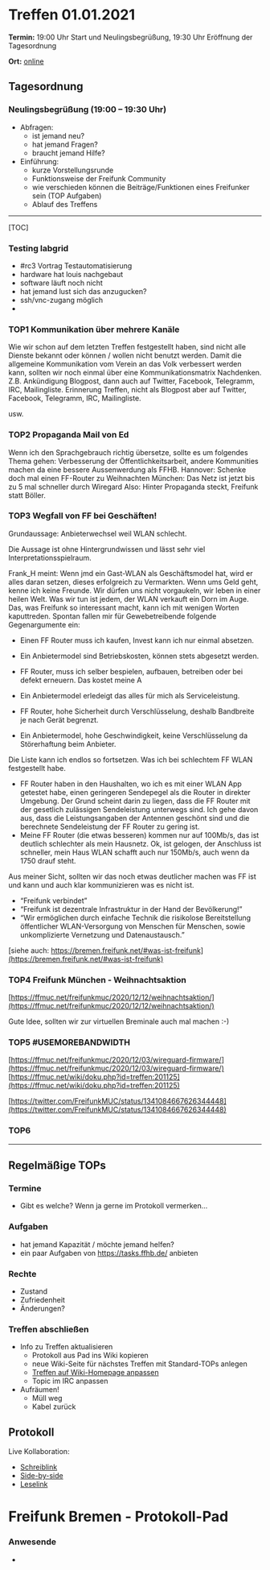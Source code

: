 # Treffen 01.01.2021

**Termin:** 19:00 Uhr Start und Neulingsbegrüßung, 19:30 Uhr Eröffnung der Tagesordnung

**Ort:** [online](https://bremen.freifunk.net/to/videokonf)

## Tagesordnung
### Neulingsbegrüßung (19:00 – 19:30 Uhr)

- Abfragen:
    - ist jemand neu?
    - hat jemand Fragen?
    - braucht jemand Hilfe?
- Einführung:
    - kurze Vorstellungsrunde
    - Funktionsweise der Freifunk Community
    - wie verschieden können die Beiträge/Funktionen eines Freifunker sein (TOP Aufgaben)
    - Ablauf des Treffens

---

[TOC]

### Testing labgrid
- #rc3 Vortrag Testautomatisierung
- hardware hat louis nachgebaut
- software läuft noch nicht
- hat jemand lust sich das anzugucken?
- ssh/vnc-zugang möglich
- 

### TOP1 Kommunikation über mehrere Kanäle
Wie wir schon auf dem letzten Treffen festgestellt haben, sind nicht alle Dienste bekannt oder können / wollen nicht benutzt werden.
Damit die allgemeine Kommunikation vom Verein an das Volk verbessert werden kann, sollten wir noch einmal über eine Kommunikationsmatrix Nachdenken.
Z.B. Ankündigung Blogpost, dann auch auf Twitter, Facebook, Telegramm, IRC, Mailingliste.
Erinnerung Treffen, nicht als Blogpost aber auf Twitter, Facebook, Telegramm, IRC, Mailingliste.

usw.


### TOP2 Propaganda Mail von Ed
Wenn ich den Sprachgebrauch richtig übersetze, sollte es um folgendes Thema gehen:
Verbesserung der Öffentlichkeitsarbeit, andere Kommunities machen da eine bessere Aussenwerdung als FFHB.
Hannover: Schenke doch mal einen FF-Router zu Weihnachten
München: Das Netz ist jetzt bis zu 5 mal schneller durch Wiregard
Also: Hinter Propaganda steckt, Freifunk statt Böller.


### TOP3 Wegfall von FF bei Geschäften!
Grundaussage: Anbieterwechsel weil WLAN schlecht.

Die Aussage ist ohne Hintergrundwissen und lässt sehr viel Interpretationsspielraum.

Frank_H meint: Wenn jmd ein Gast-WLAN als Geschäftsmodel hat, wird er alles daran setzen, dieses erfolgreich zu Vermarkten.
Wenn ums Geld geht, kenne ich keine Freunde. Wir dürfen uns nicht vorgaukeln, wir leben in einer heilen Welt. Was wir tun ist jedem, der WLAN verkauft
ein Dorn im Auge. Das, was Freifunk so interessant macht, kann ich mit wenigen Worten kaputtreden.
Spontan fallen mir für Gewebetreibende folgende Gegenargumente ein:
- Einen FF Router muss ich kaufen, Invest kann ich nur einmal absetzen.
- Ein Anbietermodel sind Betriebskosten, können stets abgesetzt werden.

- FF Router, muss ich selber bespielen, aufbauen, betreiben  oder bei defekt erneuern. Das kostet meine A
- Ein Anbietermodel erledeigt das alles für mich als Serviceleistung.

- FF Router, hohe Sicherheit durch Verschlüsselung, deshalb Bandbreite je nach Gerät begrenzt.
- Ein Anbietermodel, hohe Geschwindigkeit, keine Verschlüsselung da Störerhaftung beim Anbieter.

Die Liste kann ich endlos so fortsetzen. Was ich bei schlechtem FF WLAN festgestellt habe.
- FF Router haben in den Haushalten, wo ich es mit einer WLAN App getestet habe, einen geringeren Sendepegel
  als die Router in direkter Umgebung. Der Grund scheint darin zu liegen, dass die FF Router mit der gesetlich zulässigen Sendeleistung unterwegs sind. Ich gehe davon aus, dass die Leistungsangaben der Antennen geschönt sind und die berechnete Sendeleistung der FF Router zu gering ist.
- Meine FF Router (die etwas besseren) kommen nur auf 100Mb/s, das ist deutlich schlechter als mein Hausnetz. Ok, ist gelogen, der Anschluss ist schneller, mein Haus WLAN schafft auch nur 150Mb/s, auch wenn da 1750 drauf steht. 

Aus meiner Sicht, sollten wir das noch etwas deutlicher machen was FF ist und kann und auch klar kommunizieren was es nicht ist.
- “Freifunk verbindet”
- “Freifunk ist dezentrale Infrastruktur in der Hand der Bevölkerung!”
- “Wir ermöglichen durch einfache Technik die risikolose Bereitstellung öffentlicher WLAN-Versorgung von Menschen für Menschen, sowie unkomplizierte Vernetzung und Datenaustausch.” 

[siehe auch: https://bremen.freifunk.net/#was-ist-freifunk](https://bremen.freifunk.net/#was-ist-freifunk)

### TOP4 Freifunk München - Weihnachtsaktion
[https://ffmuc.net/freifunkmuc/2020/12/12/weihnachtsaktion/](https://ffmuc.net/freifunkmuc/2020/12/12/weihnachtsaktion/)

Gute Idee, sollten wir zur virtuellen Breminale auch mal machen :-)

### TOP5 #USEMOREBANDWIDTH
[https://ffmuc.net/freifunkmuc/2020/12/03/wireguard-firmware/](https://ffmuc.net/freifunkmuc/2020/12/03/wireguard-firmware/)  
[https://ffmuc.net/wiki/doku.php?id=treffen:201125](https://ffmuc.net/wiki/doku.php?id=treffen:201125)

[https://twitter.com/FreifunkMUC/status/1341084667626344448](https://twitter.com/FreifunkMUC/status/1341084667626344448)

### TOP6



---
## Regelmäßige TOPs

### Termine

- Gibt es welche? Wenn ja gerne im Protokoll vermerken...

### Aufgaben

- hat jemand Kapazität / möchte jemand helfen?
- ein paar Aufgaben von https://tasks.ffhb.de/ anbieten

### Rechte

- Zustand
- Zufriedenheit
- Änderungen?

### Treffen abschließen

- Info zu Treffen aktualisieren
  - Protokoll aus Pad ins Wiki kopieren
  - neue Wiki-Seite für nächstes Treffen mit Standard-TOPs anlegen
  - [Treffen auf Wiki-Homepage anpassen](https://wiki.bremen.freifunk.net/Home)
  - Topic im IRC anpassen
- Aufräumen!
  - Müll weg
  - Kabel zurück

## Protokoll

Live Kollaboration:

* [Schreiblink](https://hackmd.io/AwDgnA7ATArKC0BGGBjAzPALAUzSeARgYgGzxQAmEFFwiKBEKAhkA===?edit)
* [Side-by-side](https://hackmd.io/AwDgnA7ATArKC0BGGBjAzPALAUzSeARgYgGzxQAmEFFwiKBEKAhkA===?both)
* [Leselink](https://hackmd.io/AwDgnA7ATArKC0BGGBjAzPALAUzSeARgYgGzxQAmEFFwiKBEKAhkA===?view)

# Freifunk Bremen - Protokoll-Pad

### Anwesende
- 